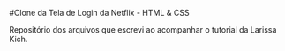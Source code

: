 #Clone da Tela de Login da Netflix - HTML & CSS

Repositório dos arquivos que escrevi ao acompanhar o tutorial da Larissa Kich.
